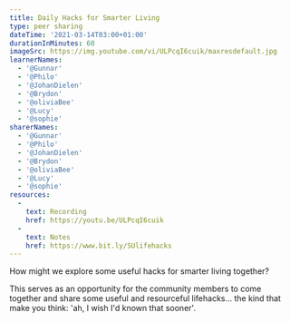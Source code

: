 ```yaml
---
title: Daily Hacks for Smarter Living
type: peer sharing
dateTime: '2021-03-14T03:00+01:00'
durationInMinutes: 60
imageSrc: https://img.youtube.com/vi/ULPcqI6cuik/maxresdefault.jpg
learnerNames:
  - '@Gunnar'
  - '@Philo'
  - '@JohanDielen'
  - '@Brydon'
  - '@oliviaBee'
  - '@Lucy'
  - '@sophie'
sharerNames:
  - '@Gunnar'
  - '@Philo'
  - '@JohanDielen'
  - '@Brydon'
  - '@oliviaBee'
  - '@Lucy'
  - '@sophie'
resources:
  -
    text: Recording
    href: https://youtu.be/ULPcqI6cuik
  -
    text: Notes
    href: https://www.bit.ly/SUlifehacks
---
```

How might we explore some useful hacks for smarter living together? 
<!--more-->
This serves as an opportunity for the community members to come together and share some useful and resourceful lifehacks... the kind that make you think: 'ah, I wish I'd known that sooner'.
